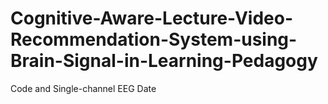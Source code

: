 # Cognitive-Aware-Lecture-Video-Recommendation-System-using-Brain-Signal-in-Learning-Pedagogy
Code and Single-channel EEG Date


